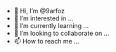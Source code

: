 - 👋 Hi, I’m @9arfoz
- 👀 I’m interested in ...
- 🌱 I’m currently learning ...
- 💞️ I’m looking to collaborate on ...
- 📫 How to reach me ...

<!---
9arfoz/9arfoz is a ✨ special ✨ repository because its `README.md` (this file) appears on your GitHub profile.
You can click the Preview link to take a look at your changes.
--->
